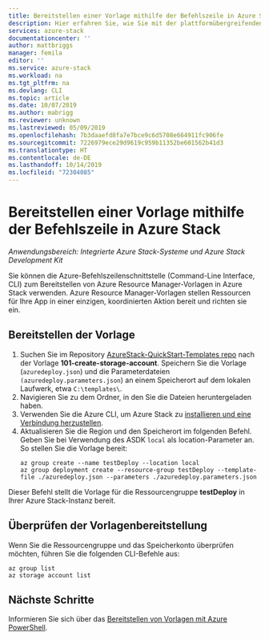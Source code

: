 ```yaml
---
title: Bereitstellen einer Vorlage mithilfe der Befehlszeile in Azure Stack | Microsoft-Dokumentation
description: Hier erfahren Sie, wie Sie mit der plattformübergreifenden Azure-Befehlszeilenschnittstelle (Command Line Interface, CLI) Vorlagen in Azure Stack bereitstellen.
services: azure-stack
documentationcenter: ''
author: mattbriggs
manager: femila
editor: ''
ms.service: azure-stack
ms.workload: na
ms.tgt_pltfrm: na
ms.devlang: CLI
ms.topic: article
ms.date: 10/07/2019
ms.author: mabrigg
ms.reviewer: unknown
ms.lastreviewed: 05/09/2019
ms.openlocfilehash: 7b3daaefd8fa7e7bce9c6d5708e664911fc906fe
ms.sourcegitcommit: 7226979ece29d9619c959b11352be601562b41d3
ms.translationtype: HT
ms.contentlocale: de-DE
ms.lasthandoff: 10/14/2019
ms.locfileid: "72304085"
---
```

# <a name="deploy-a-template-with-the-command-line-in-azure-stack"></a>Bereitstellen einer Vorlage mithilfe der Befehlszeile in Azure Stack

*Anwendungsbereich: Integrierte Azure Stack-Systeme und Azure Stack Development Kit*

Sie können die Azure-Befehlszeilenschnittstelle (Command-Line Interface, CLI) zum Bereitstellen von Azure Resource Manager-Vorlagen in Azure Stack verwenden. Azure Resource Manager-Vorlagen stellen Ressourcen für Ihre App in einer einzigen, koordinierten Aktion bereit und richten sie ein.

## <a name="deploy-template"></a>Bereitstellen der Vorlage

1. Suchen Sie im Repository [AzureStack-QuickStart-Templates repo](https://aka.ms/AzureStackGitHub) nach der Vorlage **101-create-storage-account**. Speichern Sie die Vorlage (`azuredeploy.json`) und die Parameterdateien `(azuredeploy.parameters.json`) an einem Speicherort auf dem lokalen Laufwerk, etwa `C:\templates\`.
2. Navigieren Sie zu dem Ordner, in den Sie die Dateien heruntergeladen haben. 
3. Verwenden Sie die Azure CLI, um Azure Stack zu [installieren und eine Verbindung herzustellen](azure-stack-version-profiles-azurecli2.md).
4. Aktualisieren Sie die Region und den Speicherort im folgenden Befehl. Geben Sie bei Verwendung des ASDK `local` als location-Parameter an. So stellen Sie die Vorlage bereit:
    ```azurecli
    az group create --name testDeploy --location local
    az group deployment create --resource-group testDeploy --template-file ./azuredeploy.json --parameters ./azuredeploy.parameters.json
    ```

Dieser Befehl stellt die Vorlage für die Ressourcengruppe **testDeploy** in Ihrer Azure Stack-Instanz bereit.

## <a name="validate-template-deployment"></a>Überprüfen der Vorlagenbereitstellung

Wenn Sie die Ressourcengruppe und das Speicherkonto überprüfen möchten, führen Sie die folgenden CLI-Befehle aus:

```azurecli
az group list
az storage account list
```

## <a name="next-steps"></a>Nächste Schritte

Informieren Sie sich über das [Bereitstellen von Vorlagen mit Azure PowerShell](azure-stack-deploy-template-powershell.md).
